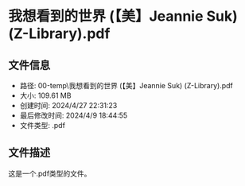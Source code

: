 ﻿# 我想看到的世界 (【美】Jeannie Suk) (Z-Library).pdf

## 文件信息
- 路径: 00-temp\我想看到的世界 (【美】Jeannie Suk) (Z-Library).pdf
- 大小: 109.61 MB
- 创建时间: 2024/4/27 22:31:23
- 最后修改时间: 2024/4/9 18:44:55
- 文件类型: .pdf

## 文件描述
这是一个.pdf类型的文件。

